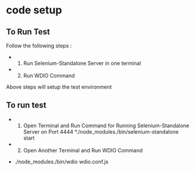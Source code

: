 # code setup 

## To Run Test

Follow the following steps : 

* 1) Run Selenium-Standalone Server in one terminal
* 2) Run WDIO Command

Above steps will setup the test environment 

## To run test

* 1) Open Terminal  and Run Command for Running Selenium-Standalone Server on Port 4444
*./node_modules./bin/selenium-standalone start

* 2) Open Another Terminal and Run WDIO Command 
* ./node_modules./bin/wdio wdio.conf.js



